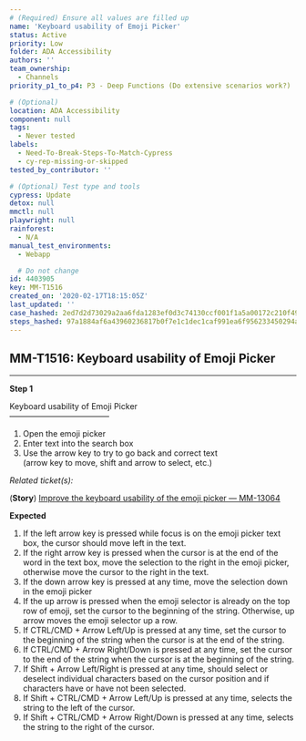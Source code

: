 ```yaml
---
# (Required) Ensure all values are filled up
name: 'Keyboard usability of Emoji Picker'
status: Active
priority: Low
folder: ADA Accessibility
authors: ''
team_ownership:
  - Channels
priority_p1_to_p4: P3 - Deep Functions (Do extensive scenarios work?)

# (Optional)
location: ADA Accessibility
component: null
tags:
  - Never tested
labels:
  - Need-To-Break-Steps-To-Match-Cypress
  - cy-rep-missing-or-skipped
tested_by_contributor: ''

# (Optional) Test type and tools
cypress: Update
detox: null
mmctl: null
playwright: null
rainforest:
  - N/A
manual_test_environments:
  - Webapp

  # Do not change
id: 4403905
key: MM-T1516
created_on: '2020-02-17T18:15:05Z'
last_updated: ''
case_hashed: 2ed7d2d73029a2aa6fda1283ef0d3c74130ccf001f1a5a00172c210f49d7a124a9735540ee5769291d66f2d3e8b8b2a6
steps_hashed: 97a1884af6a43960236817b0f7e1c1dec1caf991ea6f956233450294a60b0b0ddc805aa850be1c3d45a37a362b5476a0
---
```


<!-- (Auto-generated) Based on frontmatter's "key" and "name" -->

## MM-T1516: Keyboard usability of Emoji Picker

---

**Step 1**

Keyboard usability of Emoji Picker\
–––––––––––––––––––––––––

1. Open the emoji picker
2. Enter text into the search box
3. Use the arrow key to try to go back and correct text\
   (arrow key to move, shift and arrow to select, etc.)

_Related ticket(s):_

(**Story**) [Improve the keyboard usability of the emoji picker — MM-13064](https://mattermost.atlassian.net/browse/MM-13064)

**Expected**

1. If the left arrow key is pressed while focus is on the emoji picker text box, the cursor should move left in the text.
2. If the right arrow key is pressed when the cursor is at the end of the word in the text box, move the selection to the right in the emoji picker, otherwise move the cursor to the right in the text.
3. If the down arrow key is pressed at any time, move the selection down in the emoji picker
4. If the up arrow is pressed when the emoji selector is already on the top row of emoji, set the cursor to the beginning of the string. Otherwise, up arrow moves the emoji selector up a row.
5. If CTRL/CMD + Arrow Left/Up is pressed at any time, set the cursor to the beginning of the string when the cursor is at the end of the string.
6. If CTRL/CMD + Arrow Right/Down is pressed at any time, set the cursor to the end of the string when the cursor is at the beginning of the string.
7. If Shift + Arrow Left/Right is pressed at any time, should select or deselect individual characters based on the cursor position and if characters have or have not been selected.
8. If Shift + CTRL/CMD + Arrow Left/Up is pressed at any time, selects the string to the left of the cursor.
9. If Shift + CTRL/CMD + Arrow Right/Down is pressed at any time, selects the string to the right of the cursor.
